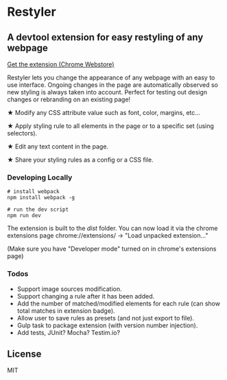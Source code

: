 # Restyler
## A devtool extension for easy restyling of any webpage

[Get the extension (Chrome Webstore)](https://chrome.google.com/webstore/detail/restyler/ofkkcnbmhaodoaehikkibjanliaeffel)

Restyler lets you change the appearance of any webpage with an easy to use interface.
Ongoing changes in the page are automatically observed so new styling is always taken into account.
Perfect for testing out design changes or rebranding on an existing page!

★ Modify any CSS attribute value such as font, color, margins, etc...

★ Apply styling rule to all elements in the page or to a specific set (using selectors).

★ Edit any text content in the page.

★ Share your styling rules as a config or a CSS file.

### Developing Locally
    # install webpack
    npm install webpack -g

    # run the dev script
    npm run dev

The extension is built to the _dist_ folder. 
You can now load it via the chrome extensions page chrome://extensions/ -> "Load unpacked extension..."

(Make sure you have "Developer mode" turned on in chrome's extensions page)

### Todos
* Support image sources modification.
* Support changing a rule after it has been added.
* Add the number of matched/modified elements for each rule (can show total matches in extension badge).
* Allow user to save rules as presets (and not just export to file).
* Gulp task to package extension (with version number injection).
* Add tests, JUnit? Mocha? Testim.io?

License
----
MIT
